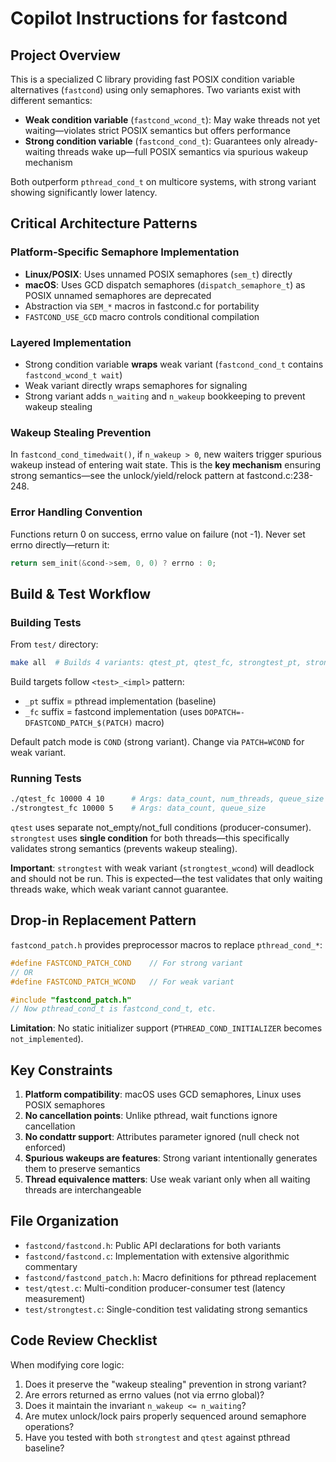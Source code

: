 # Copilot Instructions for fastcond

## Project Overview

This is a specialized C library providing fast POSIX condition variable alternatives (`fastcond`) using only semaphores. Two variants exist with different semantics:

- **Weak condition variable** (`fastcond_wcond_t`): May wake threads not yet waiting—violates strict POSIX semantics but offers performance
- **Strong condition variable** (`fastcond_cond_t`): Guarantees only already-waiting threads wake up—full POSIX semantics via spurious wakeup mechanism

Both outperform `pthread_cond_t` on multicore systems, with strong variant showing significantly lower latency.

## Critical Architecture Patterns

### Platform-Specific Semaphore Implementation
- **Linux/POSIX**: Uses unnamed POSIX semaphores (`sem_t`) directly
- **macOS**: Uses GCD dispatch semaphores (`dispatch_semaphore_t`) as POSIX unnamed semaphores are deprecated
- Abstraction via `SEM_*` macros in fastcond.c for portability
- `FASTCOND_USE_GCD` macro controls conditional compilation

### Layered Implementation
- Strong condition variable **wraps** weak variant (`fastcond_cond_t` contains `fastcond_wcond_t wait`)
- Weak variant directly wraps semaphores for signaling
- Strong variant adds `n_waiting` and `n_wakeup` bookkeeping to prevent wakeup stealing

### Wakeup Stealing Prevention
In `fastcond_cond_timedwait()`, if `n_wakeup > 0`, new waiters trigger spurious wakeup instead of entering wait state. This is the **key mechanism** ensuring strong semantics—see the unlock/yield/relock pattern at fastcond.c:238-248.

### Error Handling Convention
Functions return 0 on success, errno value on failure (not -1). Never set errno directly—return it:
```c
return sem_init(&cond->sem, 0, 0) ? errno : 0;
```

## Build & Test Workflow

### Building Tests
From `test/` directory:
```bash
make all  # Builds 4 variants: qtest_pt, qtest_fc, strongtest_pt, strongtest_fc
```

Build targets follow `<test>_<impl>` pattern:
- `_pt` suffix = pthread implementation (baseline)
- `_fc` suffix = fastcond implementation (uses `DOPATCH=-DFASTCOND_PATCH_$(PATCH)` macro)

Default patch mode is `COND` (strong variant). Change via `PATCH=WCOND` for weak variant.

### Running Tests
```bash
./qtest_fc 10000 4 10      # Args: data_count, num_threads, queue_size
./strongtest_fc 10000 5    # Args: data_count, queue_size
```

`qtest` uses separate not_empty/not_full conditions (producer-consumer). `strongtest` uses **single condition** for both threads—this specifically validates strong semantics (prevents wakeup stealing).

**Important**: `strongtest` with weak variant (`strongtest_wcond`) will deadlock and should not be run. This is expected—the test validates that only waiting threads wake, which weak variant cannot guarantee.

## Drop-in Replacement Pattern

`fastcond_patch.h` provides preprocessor macros to replace `pthread_cond_*`:

```c
#define FASTCOND_PATCH_COND    // For strong variant
// OR
#define FASTCOND_PATCH_WCOND   // For weak variant

#include "fastcond_patch.h"
// Now pthread_cond_t is fastcond_cond_t, etc.
```

**Limitation**: No static initializer support (`PTHREAD_COND_INITIALIZER` becomes `not_implemented`).

## Key Constraints

1. **Platform compatibility**: macOS uses GCD semaphores, Linux uses POSIX semaphores
2. **No cancellation points**: Unlike pthread, wait functions ignore cancellation
3. **No condattr support**: Attributes parameter ignored (null check not enforced)
4. **Spurious wakeups are features**: Strong variant intentionally generates them to preserve semantics
5. **Thread equivalence matters**: Use weak variant only when all waiting threads are interchangeable

## File Organization

- `fastcond/fastcond.h`: Public API declarations for both variants
- `fastcond/fastcond.c`: Implementation with extensive algorithmic commentary
- `fastcond/fastcond_patch.h`: Macro definitions for pthread replacement
- `test/qtest.c`: Multi-condition producer-consumer test (latency measurement)
- `test/strongtest.c`: Single-condition test validating strong semantics

## Code Review Checklist

When modifying core logic:
1. Does it preserve the "wakeup stealing" prevention in strong variant?
2. Are errors returned as errno values (not via errno global)?
3. Does it maintain the invariant `n_wakeup <= n_waiting`?
4. Are mutex unlock/lock pairs properly sequenced around semaphore operations?
5. Have you tested with both `strongtest` and `qtest` against pthread baseline?

